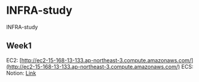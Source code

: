# INFRA-study
INFRA-study

## Week1

EC2: [http://ec2-15-168-13-133.ap-northeast-3.compute.amazonaws.com/](http://ec2-15-168-13-133.ap-northeast-3.compute.amazonaws.com/)
ECS: 
Notion: [Link](https://www.notion.so/Serverless-7af57cda5c324e45b4e6b69168e3a22c)
